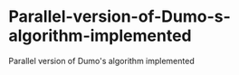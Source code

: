 # Parallel-version-of-Dumo-s-algorithm-implemented
Parallel version of Dumo's algorithm implemented
